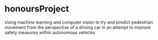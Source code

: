# honoursProject
Using machine learning and computer vision to try and predict pedestrian movement from the perspective of a driving car in an attempt to improve safety measures within autonomous vehicles
